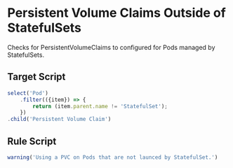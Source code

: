 # Persistent Volume Claims Outside of StatefulSets
Checks for PersistentVolumeClaims to configured for Pods managed by StatefulSets.

## Target Script
```js
select('Pod')
    .filter(({item}) => {
        return (item.parent.name != 'StatefulSet');
    })
.child('Persistent Volume Claim')
```

## Rule Script
```js
warning('Using a PVC on Pods that are not launced by StatefulSet.')
```